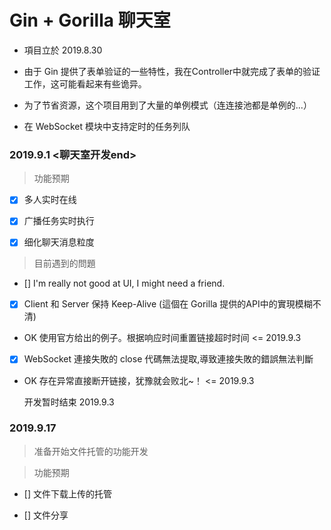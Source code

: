 <!--
 * @Description: In User Settings Edit
 * @Author: your name
 * @Date: 2019-09-01 17:51:14
 * @LastEditTime: 2019-09-17 15:49:13
 * @LastEditors: Please set LastEditors
 -->
# Gin + Gorilla 聊天室

- 項目立於 2019.8.30

- 由于 Gin 提供了表单验证的一些特性，我在Controller中就完成了表单的验证工作，这可能看起来有些诡异。

- 为了节省资源，这个项目用到了大量的单例模式（连连接池都是单例的...）
- 在 WebSocket 模块中支持定时的任务列队

### 2019.9.1 <聊天室开发end>

> 功能预期

- [x] 多人实时在线

- [x] 广播任务实时执行

- [x] 细化聊天消息粒度

> 目前遇到的問題

- [] I'm really not good at UI, I might need a friend.

- [x] Client 和 Server 保持 Keep-Alive (這個在 Gorilla 提供的API中的實現模糊不清)
- OK 使用官方给出的例子。根据响应时间重置链接超时时间 <= 2019.9.3

- [x] WebSocket 連接失敗的 close 代碼無法提取,導致連接失敗的錯誤無法判斷
- OK 存在异常直接断开链接，犹豫就会败北~！ <= 2019.9.3

    开发暂时结束 2019.9.3

### 2019.9.17

> 准备开始文件托管的功能开发

> 功能预期

- [] 文件下载上传的托管

- [] 文件分享